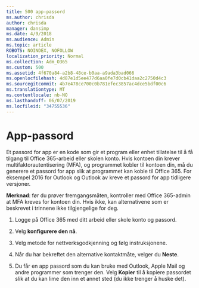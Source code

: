 ```yaml
---
title: 500 app-passord
ms.author: chrisda
author: chrisda
manager: dansimp
ms.date: 4/9/2018
ms.audience: Admin
ms.topic: article
ROBOTS: NOINDEX, NOFOLLOW
localization_priority: Normal
ms.collection: Adm_O365
ms.custom: 500
ms.assetid: 4f670a84-a2b8-48ce-b0aa-a9ada3bad066
ms.openlocfilehash: 4d87e1d5ee477d6aa0fe7d0cb41daa2c2750d4c3
ms.sourcegitcommit: 4b7e478ce700c0b781efec3857ac4dce5bdf00c6
ms.translationtype: MT
ms.contentlocale: nb-NO
ms.lasthandoff: 06/07/2019
ms.locfileid: "34755536"
---
```

# <a name="app-passwords"></a>App-passord

Et passord for app er en kode som gir et program eller enhet tillatelse til å få tilgang til Office 365-arbeid eller skolen konto. Hvis kontoen din krever multifaktorautentisering (MFA), og programmet kobler til kontoen din, må du generere et passord for app slik at programmet kan koble til Office 365. For eksempel 2016 for Outlook og Outlook av kreve et passord for app tidligere versjoner.

 **Merknad**: før du prøver fremgangsmåten, kontroller med Office 365-admin at MFA kreves for kontoen din. Hvis ikke, kan alternativene som er beskrevet i trinnene ikke tilgjengelige for deg.

1. Logge på Office 365 med ditt arbeid eller skole konto og passord.

2. Velg **konfigurere den nå**.

3. Velg metode for nettverksgodkjenning og følg instruksjonene.

4. Når du har bekreftet den alternative kontaktmåte, velger du **Neste**.

5. Du får en app passord som du kan bruke med Outlook, Apple Mail og andre programmer som trenger den. Velg **Kopier** til å kopiere passordet slik at du kan lime den inn et annet sted (du ikke trenger å huske det).
